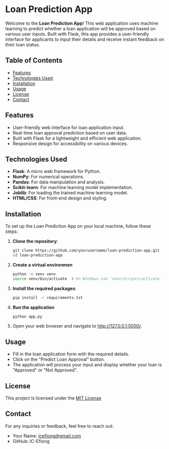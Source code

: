 # Loan Prediction App

Welcome to the **Loan Prediction App**! This web application uses machine learning to predict whether a loan application will be approved based on various user inputs. Built with Flask, this app provides a user-friendly interface for applicants to input their details and receive instant feedback on their loan status.

## Table of Contents

- [Features](#features)
- [Technologies Used](#technologies-used)
- [Installation](#installation)
- [Usage](#usage)
- [License](#license)
- [Contact](#contact)

## Features

- User-friendly web interface for loan application input.
- Real-time loan approval prediction based on user data.
- Built with Flask for a lightweight and efficient web application.
- Responsive design for accessibility on various devices.

## Technologies Used

- **Flask**: A micro web framework for Python.
- **NumPy**: For numerical operations.
- **Pandas**: For data manipulation and analysis.
- **Scikit-learn**: For machine learning model implementation.
- **Joblib**: For loading the trained machine learning model.
- **HTML/CSS**: For front-end design and styling.

## Installation

To set up the Loan Prediction App on your local machine, follow these steps:

1. **Clone the repository**:

   ```bash
   git clone https://github.com/yourusername/loan-prediction-app.git
   cd loan-prediction-app
   ```
2. **Create a virtual environmen**
    ```bash
    python -m venv venv
    source venv/bin/activate  # On Windows use `venv\Scripts\activate`
    ```
3. **Install the required packages**:
    ```bash
    pip install -r requirements.txt
    ```
4. **Run the application**
    ```bash
    python app.py
    ```
5. Open your web browser and navigate to http://127.0.0.1:5000/.

## Usage

- Fill in the loan application form with the required details.
- Click on the "Predict Loan Approval" button.
- The application will process your input and display whether your loan is "Approved" or "Not Approved".

## License
This project is licensed under the [MIT License](https://opensource.org/license/mit)

## Contact
For any inquiries or feedback, feel free to reach out:

- Your Name: icefiong@gmail.com
- GitHub: IC-Efiong